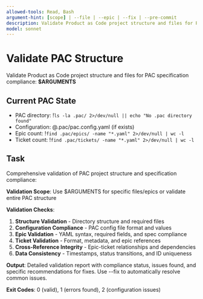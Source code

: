 ```yaml
---
allowed-tools: Read, Bash
argument-hint: [scope] | --file | --epic | --fix | --pre-commit
description: Validate Product as Code project structure and files for PAC specification compliance
model: sonnet
---
```


# Validate PAC Structure

Validate Product as Code project structure and files for PAC specification compliance: **$ARGUMENTS**

## Current PAC State

- PAC directory: !`ls -la .pac/ 2>/dev/null || echo "No .pac directory found"`
- Configuration: @.pac/pac.config.yaml (if exists)
- Epic count: !`find .pac/epics/ -name "*.yaml" 2>/dev/null | wc -l`
- Ticket count: !`find .pac/tickets/ -name "*.yaml" 2>/dev/null | wc -l`

## Task

Comprehensive validation of PAC project structure and specification compliance:

**Validation Scope**: Use $ARGUMENTS for specific files/epics or validate entire PAC structure

**Validation Checks**:
1. **Structure Validation** - Directory structure and required files
2. **Configuration Compliance** - PAC config file format and values
3. **Epic Validation** - YAML syntax, required fields, and spec compliance
4. **Ticket Validation** - Format, metadata, and epic references
5. **Cross-Reference Integrity** - Epic-ticket relationships and dependencies
6. **Data Consistency** - Timestamps, status transitions, and ID uniqueness

**Output**: Detailed validation report with compliance status, issues found, and specific recommendations for fixes. Use --fix to automatically resolve common issues.

**Exit Codes**: 0 (valid), 1 (errors found), 2 (configuration issues)
